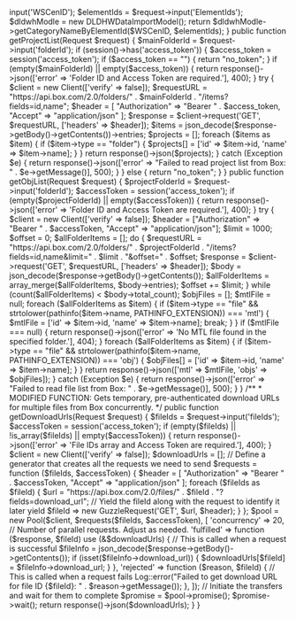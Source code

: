 <?php

namespace App\Http\Controllers;

use App\Models\DLDHWDataImportModel;
use GuzzleHttp\Client;
use GuzzleHttp\Pool;
use GuzzleHttp\Psr7\Request as GuzzleRequest;
use Illuminate\Http\Request;
use Illuminate\Support\Facades\Log;
use Exception;

class DLDWHDataObjectViewerController extends Controller
{
    public function objViewer()
    {
        return view('DLDWH.OBJViewer');
    }

    public function getCategoryNameByElementId(Request $request)
    {
        $WSCenID = $request->input('WSCenID');
        $elementIds = $request->input('ElementIds');
        $dldwhModle = new DLDHWDataImportModel();
        return $dldwhModle->getCategoryNameByElementId($WSCenID, $elementIds);
    }

    public function getProjectList(Request $request)
    {
        $mainFolderId = $request->input('folderId');
        if (session()->has('access_token')) {
            $access_token = session('access_token');
            if ($access_token == "") {
                return "no_token";
            }

            if (empty($mainFolderId) || empty($access_token)) {
                return response()->json(['error' => 'Folder ID and Access Token are required.'], 400);
            }

            try {
                $client = new Client(['verify' => false]);
                $requestURL = "https://api.box.com/2.0/folders/" . $mainFolderId . "/items?fields=id,name";
                $header = [
                    "Authorization" => "Bearer " . $access_token,
                    "Accept" => "application/json"
                ];

                $response = $client->request('GET', $requestURL, ['headers' => $header]);
                $items = json_decode($response->getBody()->getContents())->entries;

                $projects = [];
                foreach ($items as $item) {
                    if ($item->type == "folder") {
                        $projects[] = ['id' => $item->id, 'name' => $item->name];
                    }
                }
                return response()->json($projects);
            } catch (Exception $e) {
                return response()->json(['error' => "Failed to read project list from Box: " . $e->getMessage()], 500);
            }
        } else {
            return "no_token";
        }
    }

    public function getObjList(Request $request)
    {
        $projectFolderId = $request->input('folderId');
        $accessToken = session('access_token');

        if (empty($projectFolderId) || empty($accessToken)) {
            return response()->json(['error' => 'Folder ID and Access Token are required.'], 400);
        }

        try {
            $client = new Client(['verify' => false]);
            $header = ["Authorization" => "Bearer " . $accessToken, "Accept" => "application/json"];

            $limit = 1000;
            $offset = 0;
            $allFolderItems = [];

            do {
                $requestURL = "https://api.box.com/2.0/folders/" . $projectFolderId . "/items?fields=id,name&limit=" . $limit . "&offset=" . $offset;
                $response = $client->request('GET', $requestURL, ['headers' => $header]);
                $body = json_decode($response->getBody()->getContents());

                $allFolderItems = array_merge($allFolderItems, $body->entries);
                $offset += $limit;
            } while (count($allFolderItems) < $body->total_count);

            $objFiles = [];
            $mtlFile = null;

            foreach ($allFolderItems as $item) {
                if ($item->type == "file" && strtolower(pathinfo($item->name, PATHINFO_EXTENSION)) === 'mtl') {
                    $mtlFile = ['id' => $item->id, 'name' => $item->name];
                    break;
                }
            }

            if ($mtlFile === null) {
                return response()->json(['error' => 'No MTL file found in the specified folder.'], 404);
            }

            foreach ($allFolderItems as $item) {
                if ($item->type == "file" && strtolower(pathinfo($item->name, PATHINFO_EXTENSION)) === 'obj') {
                    $objFiles[] = ['id' => $item->id, 'name' => $item->name];
                }
            }

            return response()->json(['mtl' => $mtlFile, 'objs' => $objFiles]);
        } catch (Exception $e) {
            return response()->json(['error' => "Failed to read file list from Box: " . $e->getMessage()], 500);
        }
    }

    /**
     * MODIFIED FUNCTION: Gets temporary, pre-authenticated download URLs for multiple files from Box concurrently.
     */
    public function getDownloadUrls(Request $request)
    {
        $fileIds = $request->input('fileIds');
        $accessToken = session('access_token');

        if (empty($fileIds) || !is_array($fileIds) || empty($accessToken)) {
            return response()->json(['error' => 'File IDs array and Access Token are required.'], 400);
        }

        $client = new Client(['verify' => false]);
        $downloadUrls = [];

        // Define a generator that creates all the requests we need to send
        $requests = function ($fileIds, $accessToken) {
            $header = [
                "Authorization" => "Bearer " . $accessToken,
                "Accept" => "application/json"
            ];
            foreach ($fileIds as $fileId) {
                $url = "https://api.box.com/2.0/files/" . $fileId . "?fields=download_url";
                // Yield the fileId along with the request to identify it later
                yield $fileId => new GuzzleRequest('GET', $url, $header);
            }
        };

        $pool = new Pool($client, $requests($fileIds, $accessToken), [
            'concurrency' => 20, // Number of parallel requests. Adjust as needed.
            'fulfilled' => function ($response, $fileId) use (&$downloadUrls) {
                // This is called when a request is successful
                $fileInfo = json_decode($response->getBody()->getContents());
                if (isset($fileInfo->download_url)) {
                    $downloadUrls[$fileId] = $fileInfo->download_url;
                }
            },
            'rejected' => function ($reason, $fileId) {
                // This is called when a request fails
                Log::error("Failed to get download URL for file ID {$fileId}: " . $reason->getMessage());
            },
        ]);

        // Initiate the transfers and wait for them to complete
        $promise = $pool->promise();
        $promise->wait();

        return response()->json($downloadUrls);
    }
}

